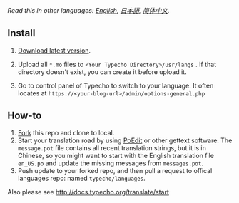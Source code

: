 *Read this in other languages: [English](README.md), [日本語](README.ja.md), [简体中文](README.zh-cn.md).*

## Install

1. [Download latest version](https://nightly.link/typecho/languages/workflows/ci/master/langs.zip).

2. Upload all `*.mo` files to `<Your Typecho Directory>/usr/langs` . If that directory doesn't exist, you can create it before upload it.

3. Go to control panel of Typecho to switch to your language. It often locates at `https://<your-blog-url>/admin/options-general.php`

## How-to

1. [Fork](https://github.com/typecho/languages/fork) this repo and clone to local.
2. Start your translation road by using [PoEdit](http://poedit.net/) or other gettext software. The `message.pot` file contains all recent translation strings, but it is in Chinese, so you might want to start with the English translation file `en_US.po` and update the missing messages from `messages.pot`.
3. Push update to your forked repo, and then pull a request to offical languages repo: named `typecho/languages`.

Also please see http://docs.typecho.org/translate/start


